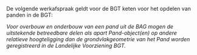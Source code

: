 De volgende werkafspraak geldt voor de BGT keten voor het opdelen van panden in
de BGT:

*Voor overbouw en onderbouw van een pand uit de BAG mogen de uitstekende
betreedbare delen als apart Pand-object(en) op andere relatieve hoogteligging
dan de grondvlakgeometrie van het Pand worden geregistreerd in de Landelijke
Voorziening BGT.*
